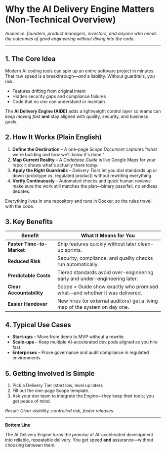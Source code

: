 # Why the AI Delivery Engine Matters (Non-Technical Overview)

*Audience: founders, product managers, investors, and anyone who needs the *outcomes* of good engineering without diving into the code.*

---

## 1. The Core Idea

Modern AI coding tools can spin up an entire software project in minutes. That raw speed is a breakthrough—*and* a liability. Without guardrails, you risk:

- Features drifting from original intent
- Hidden security gaps and compliance failures
- Code that no one can understand or maintain

The **AI Delivery Engine (AIDE)** adds a lightweight control layer so teams can *keep moving fast* **and** stay aligned with quality, security, and business goals.

## 2. How It Works (Plain English)

1. **Define the Destination** – A one-page *Scope Document* captures "what we're building and how we'll know it's done."
2. **Map Current Reality** – A *Codebase Guide* is like Google Maps for your repo: it shows what's actually there today.
3. **Apply the Right Guardrails** – *Delivery Tiers* let you dial standards up or down (prototype vs. regulated product) without rewriting everything.
4. **Verify Continuously** – Automated checks and quick human reviews make sure the work still matches the plan—binary pass/fail, no endless debates.

Everything lives in one repository and runs in Docker, so the rules travel with the code.

## 3. Key Benefits

| Benefit | What It Means for You |
|---------|-----------------------|
| **Faster Time-to-Market** | Ship features quickly without later clean-up sprints. |
| **Reduced Risk** | Security, compliance, and quality checks run automatically. |
| **Predictable Costs** | Tiered standards avoid over-engineering early and under-engineering later. |
| **Clear Accountability** | Scope + Guide show exactly who promised what—and whether it was delivered. |
| **Easier Handover** | New hires (or external auditors) get a living map of the system on day one. |

## 4. Typical Use Cases

- **Start-ups** – Move from demo to MVP without a rewrite.
- **Scale-ups** – Keep multiple AI-accelerated dev pods aligned as you hire fast.
- **Enterprises** – Prove governance and audit compliance in regulated environments.

## 5. Getting Involved Is Simple

1. Pick a Delivery Tier (start low, level up later).
2. Fill out the one-page Scope template.
3. Ask your dev team to integrate the Engine—they keep their tools; you get peace of mind.

*Result: Clear visibility, controlled risk, faster releases.*

---

**Bottom Line**

The AI Delivery Engine turns the *promise* of AI-accelerated development into reliable, repeatable delivery. You get speed **and** assurance—without choosing between them. 